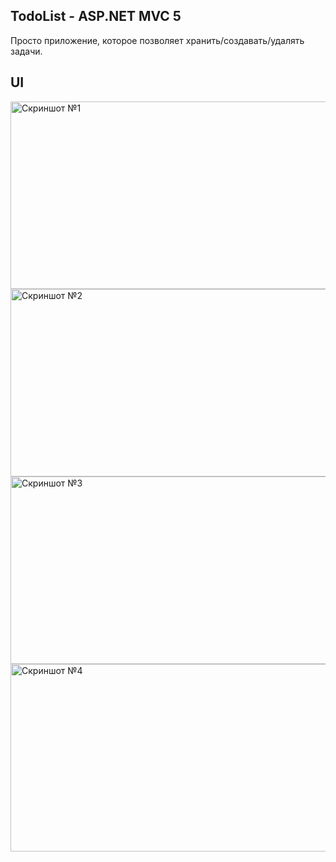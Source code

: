 ## TodoList - ASP.NET MVC 5

Просто приложение, которое позволяет хранить/создавать/удалять задачи.

## UI

<img src="https://github.com/letsdrum/todolist-asp.net/tree/master/test/Content/assets/1.png" alt="Скриншот №1" width="600" height="300"/>
<img src="https://github.com/letsdrum/todolist-asp.net/tree/master/test/Content/assets/2.png" alt="Скриншот №2" width="600" height="300"/>
<img src="https://github.com/letsdrum/todolist-asp.net/tree/master/test/Content/assets/3.png" alt="Скриншот №3" width="600" height="300"/>
<img src="https://github.com/letsdrum/todolist-asp.net/tree/master/test/Content/assets/4.png" alt="Скриншот №4" width="600" height="300"/>